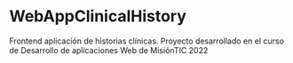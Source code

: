 # WebAppClinicalHistory
Frontend aplicación de historias clínicas. Proyecto desarrollado en el curso de Desarrollo de aplicaciones Web de MisiónTIC 2022
